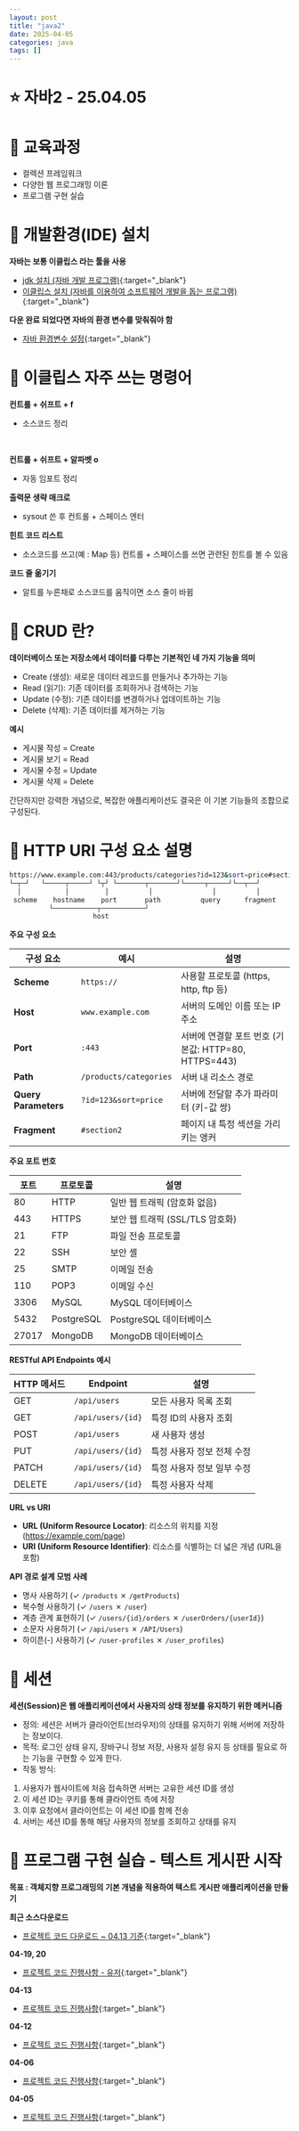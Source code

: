 ```yaml
---
layout: post
title: "java2"
date: 2025-04-05
categories: java
tags: []
---
```


<!-- https://postimages.org/  -->
# ⭐️ 자바2 - 25.04.05

# 📌 교육과정
- 컬렉션 프레임워크
- 다양한 웹 프로그래밍 이론
- 프로그램 구현 실습

# 📌 개발환경(IDE) 설치
**자바는 보통 이클립스 라는 툴을 사용**
- [jdk 설치 (자바 개발 프로그램)](https://download.oracle.com/java/17/archive/jdk-17.0.12_windows-x64_bin.exe){:target="_blank"}
- [이클립스 설치 (자바를 이용하여 소프트웨어 개발을 돕는 프로그램)](https://www.eclipse.org/downloads/){:target="_blank"}

**다운 완료 되었다면 자바의 환경 변수를 맞춰줘야 함**
- [자바 환경변수 설정](https://velog.io/@bi-sz/Java-%ED%99%98%EA%B2%BD-%EB%B3%80%EC%88%98-%EC%84%A4%EC%A0%95%ED%95%98%EA%B8%B0){:target="_blank"}

# 📌 이클립스 자주 쓰는 명령어
**컨트롤 + 쉬프트 + f**
- 소스코드 정리
<br/>

**컨트롤 + 쉬프트 + 알파벳 o**
- 자동 임포트 정리

**출력문 생략 매크로**
- sysout 쓴 후 컨트롤 + 스페이스 엔터

**힌트 코드 리스트**
- 소스코드를 쓰고(예 : Map 등) 컨트롤 + 스페이스를 쓰면 관련된 힌트를 볼 수 있음

**코드 줄 옮기기**
- 알트를 누른채로 소스코드를 움직이면 소스 줄이 바뀜


# 📌 CRUD 란?

**데이터베이스 또는 저장소에서 데이터를 다루는 기본적인 네 가지 기능을 의미**

- Create (생성): 새로운 데이터 레코드를 만들거나 추가하는 기능
- Read (읽기): 기존 데이터를 조회하거나 검색하는 기능
- Update (수정): 기존 데이터를 변경하거나 업데이트하는 기능
- Delete (삭제): 기존 데이터를 제거하는 기능

**예시**
- 게시물 작성 = Create
- 게시물 보기 = Read
- 게시물 수정 = Update
- 게시물 삭제 = Delete

간단하지만 강력한 개념으로, 복잡한 애플리케이션도 결국은 이 기본 기능들의 조합으로 구성된다.

# 📌 HTTP URI 구성 요소 설명

```bash
https://www.example.com:443/products/categories?id=123&sort=price#section2
└─┬─┘   └─────┬─────┘ └┬┘ └───────┬───────┘└─────┬─────┘└──┬──┘
  │           │         │          │               │          │
 scheme    hostname    port       path          query      fragment
          └───────────┬───────────┘
                     host
```

**주요 구성 요소**

| 구성 요소 | 예시 | 설명 |
|---------|------|------|
| **Scheme** | `https://` | 사용할 프로토콜 (https, http, ftp 등) |
| **Host** | `www.example.com` | 서버의 도메인 이름 또는 IP 주소 |
| **Port** | `:443` | 서버에 연결할 포트 번호 (기본값: HTTP=80, HTTPS=443) |
| **Path** | `/products/categories` | 서버 내 리소스 경로 |
| **Query Parameters** | `?id=123&sort=price` | 서버에 전달할 추가 파라미터 (키-값 쌍) |
| **Fragment** | `#section2` | 페이지 내 특정 섹션을 가리키는 앵커 |

**주요 포트 번호**

| 포트 | 프로토콜 | 설명 |
|-----|---------|------|
| 80 | HTTP | 일반 웹 트래픽 (암호화 없음) |
| 443 | HTTPS | 보안 웹 트래픽 (SSL/TLS 암호화) |
| 21 | FTP | 파일 전송 프로토콜 |
| 22 | SSH | 보안 셸 |
| 25 | SMTP | 이메일 전송 |
| 110 | POP3 | 이메일 수신 |
| 3306 | MySQL | MySQL 데이터베이스 |
| 5432 | PostgreSQL | PostgreSQL 데이터베이스 |
| 27017 | MongoDB | MongoDB 데이터베이스 |

**RESTful API Endpoints 예시**

| HTTP 메서드 | Endpoint | 설명 |
|------------|----------|------|
| GET | `/api/users` | 모든 사용자 목록 조회 |
| GET | `/api/users/{id}` | 특정 ID의 사용자 조회 |
| POST | `/api/users` | 새 사용자 생성 |
| PUT | `/api/users/{id}` | 특정 사용자 정보 전체 수정 |
| PATCH | `/api/users/{id}` | 특정 사용자 정보 일부 수정 |
| DELETE | `/api/users/{id}` | 특정 사용자 삭제 |

**URL vs URI**

- **URL (Uniform Resource Locator)**: 리소스의 위치를 지정 (https://example.com/page)
- **URI (Uniform Resource Identifier)**: 리소스를 식별하는 더 넓은 개념 (URL을 포함)

**API 경로 설계 모범 사례**

- 명사 사용하기 (✓ `/products` ✗ `/getProducts`)
- 복수형 사용하기 (✓ `/users` ✗ `/user`)
- 계층 관계 표현하기 (✓ `/users/{id}/orders` ✗ `/userOrders/{userId}`)
- 소문자 사용하기 (✓ `/api/users` ✗ `/API/Users`)
- 하이픈(-) 사용하기 (✓ `/user-profiles` ✗ `/user_profiles`)

# 📌 세션
**세션(Session)은 웹 애플리케이션에서 사용자의 상태 정보를 유지하기 위한 메커니즘**

- 정의: 세션은 서버가 클라이언트(브라우저)의 상태를 유지하기 위해 서버에 저장하는 정보이다.
- 목적: 로그인 상태 유지, 장바구니 정보 저장, 사용자 설정 유지 등 상태를 필요로 하는 기능을 구현할 수 있게 한다.
- 작동 방식:
1. 사용자가 웹사이트에 처음 접속하면 서버는 고유한 세션 ID를 생성
2. 이 세션 ID는 쿠키를 통해 클라이언트 측에 저장
3. 이후 요청에서 클라이언트는 이 세션 ID를 함께 전송
4. 서버는 세션 ID를 통해 해당 사용자의 정보를 조회하고 상태를 유지

# 📌 프로그램 구현 실습 - 텍스트 게시판 시작

**목표 : 객체지향 프로그래밍의 기본 개념을 적용하여 텍스트 게시판 애플리케이션을 만들기**

**최근 소스다운로드**
- [프로젝트 코드 다운로드 ~ 04.13 기준](https://github.com/nwgu/java2_textboard/archive/441031f15e75db89799a74859a00204912fc369e.zip){:target="_blank"}

**04-19, 20**
- [프로젝트 코드 진행사항 - 유저](https://github.com/kimhyeji/java2_textboard_temp/commits/master?since=2025-04-20&until=2025-04-20){:target="_blank"}

**04-13**
- [프로젝트 코드 진행사항](https://github.com/nwgu/java2_textboard/commits/master?since=2025-04-13&until=2025-04-13){:target="_blank"}

**04-12**
- [프로젝트 코드 진행사항](https://github.com/nwgu/java2_textboard/commits/master?since=2025-04-12&until=2025-04-12){:target="_blank"}

**04-06**
- [프로젝트 코드 진행사항](https://github.com/nwgu/java2_textboard/commits/master/?since=2025-04-06&until=2025-04-06){:target="_blank"}

**04-05**
- [프로젝트 코드 진행사항](https://github.com/nwgu/java2_textboard/commits/master/?since=2025-04-05&until=2025-04-05){:target="_blank"}